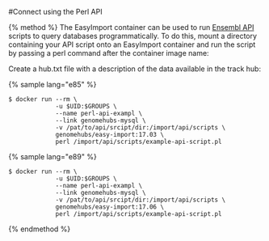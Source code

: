 #Connect using the Perl API

{% method %}
The EasyImport container can be used to run [Ensembl API](http://www.ensembl.org/info/docs/api/index.html) scripts to query databases programmatically. To do this, mount a directory containing your API script onto an EasyImport container and run the script by passing a perl command after the container image name:

Create a hub.txt file with a description of the data available in the track hub:

{% sample lang="e85" %}
```
$ docker run --rm \
             -u $UID:$GROUPS \
             --name perl-api-exampl \
             --link genomehubs-mysql \
             -v /pat/to/api/srcipt/dir:/import/api/scripts \
             genomehubs/easy-import:17.03 \
             perl /import/api/scripts/example-api-script.pl

```

{% sample lang="e89" %}
```
$ docker run --rm \
             -u $UID:$GROUPS \
             --name perl-api-exampl \
             --link genomehubs-mysql \
             -v /pat/to/api/srcipt/dir:/import/api/scripts \
             genomehubs/easy-import:17.06 \
             perl /import/api/scripts/example-api-script.pl

```
{% endmethod %}
